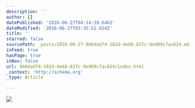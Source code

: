 ```yaml
---
description: ''
author: []
datePublished: '2016-06-27T04:14:39.646Z'
dateModified: '2016-06-27T03:35:52.024Z'
title: ''
starred: false
sourcePath: _posts/2016-06-27-9b6dad74-162d-4e68-837c-9e909c7ac624.md
inFeed: true
hasPage: true
inNav: false
url: 9b6dad74-162d-4e68-837c-9e909c7ac624/index.html
_context: 'http://schema.org'
_type: Article

---
```

![](https://the-grid-user-content.s3-us-west-2.amazonaws.com/2ed1090b-34f6-4cf8-8a12-ec886522cfed.jpg)